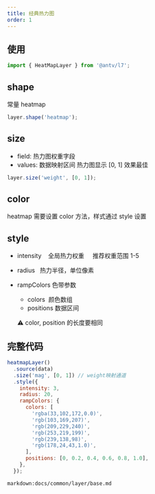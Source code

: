 ```yaml
---
title: 经典热力图
order: 1
---
```


## 使用

```javascript
import { HeatMapLayer } from '@antv/l7';
```

## shape

常量 heatmap

```javascript
layer.shape('heatmap');
```

## size

- field: 热力图权重字段
- values: 数据映射区间 热力图显示 [0, 1] 效果最佳

```javascript
layer.size('weight', [0, 1]);
```

## color

heatmap 需要设置 color 方法，样式通过 style 设置

## style

- intensity    全局热力权重     推荐权重范围 1-5
- radius   热力半径，单位像素
- rampColors 色带参数

  - colors  颜色数组
  - positions 数据区间

  ⚠️ color, position 的长度要相同

## 完整代码

```javascript
heatmapLayer()
  .source(data)
  .size('mag', [0, 1]) // weight映射通道
  .style({
    intensity: 3,
    radius: 20,
    rampColors: {
      colors: [
        'rgba(33,102,172,0.0)',
        'rgb(103,169,207)',
        'rgb(209,229,240)',
        'rgb(253,219,199)',
        'rgb(239,138,98)',
        'rgb(178,24,43,1.0)',
      ],
      positions: [0, 0.2, 0.4, 0.6, 0.8, 1.0],
    },
  });
```
`markdown:docs/common/layer/base.md`
